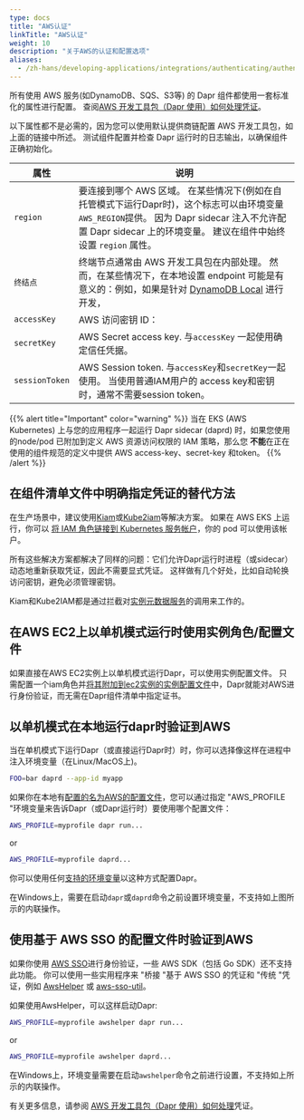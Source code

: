 ```yaml
---
type: docs
title: "AWS认证"
linkTitle: "AWS认证"
weight: 10
description: "关于AWS的认证和配置选项"
aliases:
  - /zh-hans/developing-applications/integrations/authenticating/authenticating-aws/
---
```


所有使用 AWS 服务(如DynamoDB、SQS、S3等) 的 Dapr 组件都使用一套标准化的属性进行配置。 查阅[AWS 开发工具包（Dapr 使用）如何处理凭证](https://docs.aws.amazon.com/sdk-for-go/v1/developer-guide/configuring-sdk.html#specifying-credentials)。

以下属性都不是必需的，因为您可以使用默认提供商链配置 AWS 开发工具包，如上面的链接中所述。 测试组件配置并检查 Dapr 运行时的日志输出，以确保组件正确初始化。

| 属性             | 说明                                                                                                                                                                            |
| -------------- | ----------------------------------------------------------------------------------------------------------------------------------------------------------------------------- |
| `region`       | 要连接到哪个 AWS 区域。 在某些情况下(例如在自托管模式下运行Dapr时)，这个标志可以由环境变量`AWS_REGION`提供。 因为 Dapr sidecar 注入不允许配置 Dapr sidecar 上的环境变量。 建议在组件中始终设置 `region` 属性。                                       |
| `终结点`          | 终端节点通常由 AWS 开发工具包在内部处理。 然而，在某些情况下，在本地设置 endpoint 可能是有意义的：例如，如果是针对 [DynamoDB Local](https://docs.aws.amazon.com/amazondynamodb/latest/developerguide/DynamoDBLocal.html) 进行开发， |
| `accessKey`    | AWS 访问密钥 ID：                                                                                                                                                                  |
| `secretKey`    | AWS Secret access key. 与`accessKey` 一起使用确定信任凭据。                                                                                                                               |
| `sessionToken` | AWS Session token. 与`accessKey`和`secretKey`一起使用。 当使用普通IAM用户的 access key和密钥时，通常不需要session token。                                                                               |

{{% alert title="Important" color="warning" %}}
当在 EKS (AWS Kubernetes) 上与您的应用程序一起运行 Dapr sidecar (daprd) 时，如果您使用的node/pod 已附加到定义 AWS 资源访问权限的 IAM 策略，那么您 **不能**在正在使用的组件规范的定义中提供 AWS access-key、secret-key 和token。
{{% /alert %}}

## 在组件清单文件中明确指定凭证的替代方法

在生产场景中，建议使用[Kiam](https://github.com/uswitch/kiam)或[Kube2iam](https://github.com/jtblin/kube2iam)等解决方案。 如果在 AWS EKS 上运行，你可以 [将 IAM 角色链接到 Kubernetes 服务帐户](https://docs.aws.amazon.com/eks/latest/userguide/create-service-account-iam-policy-and-role.html)，你的 pod 可以使用该帐户。

所有这些解决方案都解决了同样的问题：它们允许Dapr运行时进程（或sidecar）动态地重新获取凭证，因此不需要显式凭证。 这样做有几个好处，比如自动轮换访问密钥，避免必须管理密钥。

Kiam和Kube2IAM都是通过拦截对[实例元数据服务](https://docs.aws.amazon.com/AWSEC2/latest/UserGuide/configuring-instance-metadata-service.html)的调用来工作的。

## 在AWS EC2上以单机模式运行时使用实例角色/配置文件

如果直接在AWS EC2实例上以单机模式运行Dapr，可以使用实例配置文件。 只需配置一个iam角色并[将其附加到ec2实例的实例配置文件](https://docs.aws.amazon.com/IAM/latest/UserGuide/id_roles_use_switch-role-ec2_instance-profiles.html)中，Dapr就能对AWS进行身份验证，而无需在Dapr组件清单中指定证书。

## 以单机模式在本地运行dapr时验证到AWS

当在单机模式下运行Dapr（或直接运行Dapr时）时，你可以选择像这样在进程中注入环境变量（在Linux/MacOS上)。

```bash
FOO=bar daprd --app-id myapp
```

如果你在本地有[配置的名为AWS的配置文件](https://docs.aws.amazon.com/cli/latest/userguide/cli-configure-profiles.html)，您可以通过指定 "AWS_PROFILE "环境变量来告诉Dapr（或Dapr运行时）要使用哪个配置文件：

```bash
AWS_PROFILE=myprofile dapr run...
```

or

```bash
AWS_PROFILE=myprofile daprd...
```

你可以使用任何[支持的环境变量](https://docs.aws.amazon.com/cli/latest/userguide/cli-configure-envvars.html#envvars-list)以这种方式配置Dapr。

在Windows上，需要在启动`dapr`或`daprd`命令之前设置环境变量，不支持如上图所示的内联操作。

## 使用基于 AWS SSO 的配置文件时验证到AWS

如果你使用 [AWS SSO](https://aws.amazon.com/single-sign-on/)进行身份验证，一些 AWS SDK（包括 Go SDK）还不支持此功能。 你可以使用一些实用程序来 "桥接 "基于 AWS SSO 的凭证和 "传统 "凭证，例如 [AwsHelper](https://pypi.org/project/awshelper/) 或 [aws-sso-util](https://github.com/benkehoe/aws-sso-util)。

如果使用AwsHelper，可以这样启动Dapr:

```bash
AWS_PROFILE=myprofile awshelper dapr run...
```

or

```bash
AWS_PROFILE=myprofile awshelper daprd...
```

在Windows上，环境变量需要在启动`awshelper`命令之前进行设置，不支持如上所示的内联操作。

有关更多信息，请参阅 [AWS 开发工具包（Dapr 使用）如何处理](https://docs.aws.amazon.com/sdk-for-go/v1/developer-guide/configuring-sdk.html#specifying-credentials)凭证。
